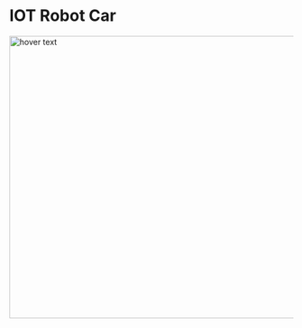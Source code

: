 # IOT Robot Car

<p>
  <img src="https://user-images.githubusercontent.com/83112600/223430163-b6e99940-d58a-4cc0-bca9-d952959b6139.jpg" width="600"  height ="500" title="hover text">
</p>

